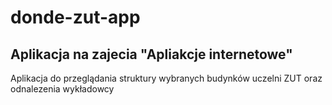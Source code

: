 # donde-zut-app
## Aplikacja na zajecia "Apliakcje internetowe"

Aplikacja do przeglądania struktury wybranych budynków uczelni ZUT oraz odnalezenia wykładowcy
